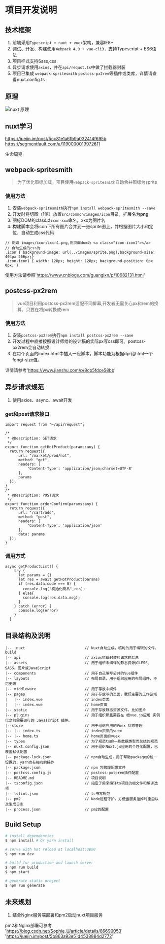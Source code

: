 # 项目开发说明
## 技术框架
1. 前端采用`Typescript + nuxt + vuex`架构，兼容IE8+
2. 调试、开发、构建使用`Webpack 4.0 + vue-cli3`，支持Typescript + ES6语法
3. 项目样式支持Sass,css
4. 异步请求使用`axios`，并在`api/requst.ts`中做了拦截器封装
5. 项目已集成 `webpack-spritesmith` `postcss-px2rem`等插件或类库，详情请查看nuxt.config.ts

## 原理
![nuxt 原理](https://img2018.cnblogs.com/blog/1703096/201906/1703096-20190618183207063-1790759880.png)

## nuxt学习
https://juejin.im/post/5cc81e1a6fb9a032414f695b
https://segmentfault.com/a/1190000019972611

生命周期

## webpack-spritesmith
> 为了优化图标加载，项目使用`webpack-spritesmith`自动合并图标为sprite

### 使用方法
1. 安装`webpack-spritesmith`执行`npm install webpack-spritesmith --save`
2. 开发时将切图（1倍）放置`src/common/images/icon`目录，扩展名为**png**
3. 图标DOM的class以`icon-xxx`命名，xxx为图片名
4. 构建脚本会将icon下所有图片合并到一张sprite图上，并根据图片大小和定位，自动生成css代码

```
// 例如 images/icon/icon1.png,则页面dom为 <a class="icon-icon1"></a>
// 自动生成的css为
.icon { background-image: url(../images/sprite.png);background-size: 404px 266px;}
.icon-icon1 { width: 128px; height: 128px; background-position: 0px 0px; }

```
使用方法请参照'https://www.cnblogs.com/guangixn/p/10682131.html'

## postcss-px2rem
> vue项目利用postcss-px2rem适配不同屏幕,开发者无需关心px和rem的换算，只要在将px转换成rem

### 使用方法
1. 安装`postcss-px2rem`执行`npm install postcss-px2rem --save`
2. 开发过程中直接按照设计师给的设计稿的实际px写css即可。postcss-px2rem会自动转换
3. 在每个页面的index.html中插入一段脚本，脚本功能为根据dpr给html一个fongt-size值。

详情请参考'https://www.jianshu.com/p/8cb5fdce58bb'

## 异步请求规范
1. 使用axios、async、await开发

### get和post请求接口
```
import request from "~/api/request";

/*
 * @Description: GET请求
 */
export function getHotProduct(params:any) {
  return request({
      url: "/market/prod/hot",
      method: "get",
      headers: {
          'Content-Type': 'application/json;charset=UTF-8'
      },
      params
  });
}
/*
 * @Description: POST请求
 */
export function orderConfirm(params:any) {
  return request({
      url: "/cart/add",
      method: "post",
      headers: {
          'Content-Type': 'application/json'
      },
      data: params
  });
}

```

### 调用方式 

```
async getProductList() {
    try {
      let params = {}
      let res = await getHotProduct(params)
      if (res.data.code === 0) {
        console.log("初始化商品",res);
      } else{
        console.log(res.data.msg);
      }
    } catch (error) {
      console.log(error)
    }
  }

```

## 目录结构及说明

```
|-- .nuxt                           // Nuxt自动生成，临时的用于编辑的文件，build
|-- api                             // axios拦截封装和请求的汇总
|-- assets                          // 用于组织未编译的静态资源如LESS、SASS、图片或JavaScript
|-- components                      // 用于自己编写公共的Vue组件
|-- layouts                         // 布局目录，用于组织应用的布局组件，不可更改
|-- middleware                      // 用于存放中间件
|-- pages                           // 用于存放写的页面，我们主要的工作区域
|   |-- index.vue                   // index页面
|   |-- index.vue                   // home页面
|-- static                          // 用于存放静态资源文件，比如图片
├-- plugins                         // 用于组织那些需要在 根vue.js应用 实例化之前需要运行的 Javascript 插件。
|--store                            // 用于组织应用的Vuex 状态管理
|-- |-- index.ts                    // index页面的vuex
|-- |-- home.ts                     // home页面的vuex
|-- types                           // 为了规范ts的一些数据类型而总结的规范
|-- nuxt.config.json                // 用于组织Nuxt.js应用的个性化配置，已覆盖默认配置
|-- package-lock.json               // npm自动生成，用于帮助package的统一设置的，yarn也有相同的操作
|-- package.json                    // npm 包管理配置文件
|-- postcss.config.js               // postcss-pxtorem插件配置
|-- README.md                       // 项目说明
|-- tsconfig.json                   // 指定了用来编译ts项目的根文件和编译选项
|-- tslint.json                     // ts书写规范
|-- pm2                             // Node进程守护，方便当服务挂掉时重启以及生成日志
|-- process.json                    // pm2的配置
```

## Build Setup
``` bash
# install dependencies
$ npm install # Or yarn install

# serve with hot reload at localhost:3000
$ npm run dev

# build for production and launch server
$ npm run build
$ npm start

# generate static project
$ npm run generate
```

## 未来规划
1. 结合Nginx服务端部署和pm2启动nuxt项目服务

pm2和Nginx部署可参考
'https://blog.csdn.net/Sophie_U/article/details/86690053'
'https://juejin.im/post/5b863a93e51d4538884d2772'
